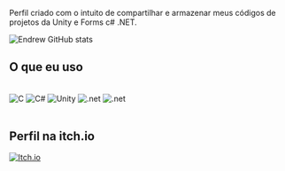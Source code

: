 Perfil criado com o intuito de compartilhar e armazenar meus códigos de projetos da Unity e Forms c# .NET.

![Endrew GitHub stats](https://github-readme-stats.vercel.app/api?username=Endrew-A&show_icons=true&theme=dark)

## O que eu uso
<div style="display: inline_block"><br/>
  <img align="center" alt="C" src="https://img.shields.io/badge/C-00599C?style=for-the-badge&logo=&logoColor=white" />
  <img align="center" alt="C#" src="https://img.shields.io/badge/C%23-239120?style=for-the-badge&logo=c-sharp&logoColor=white" />
  <img align="center" alt="Unity" src="https://img.shields.io/badge/Unity-100000?style=for-the-badge&logo=unity&logoColor=white" />
  <img align="center" alt=".net" src="https://img.shields.io/badge/.NET-5C2D91?style=for-the-badge&logo=.net&logoColor=white" />
  <img align="center" alt=".net" src="https://img.shields.io/badge/MySQL-00000F?style=for-the-badge&logo=mysql&logoColor=white" />
</div><br/>

## Perfil na itch.io

[![Itch.io](https://img.shields.io/badge/Itch.io-FA5C5C?style=for-the-badge&logo=itchdotio&logoColor=white)](https://endz-23.itch.io)
  
